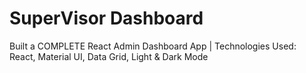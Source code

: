 # SuperVisor Dashboard

Built a COMPLETE React Admin Dashboard App | 
Technologies Used: React, Material UI, Data Grid, Light & Dark Mode

